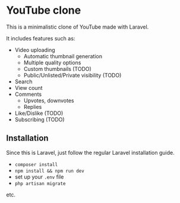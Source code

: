 # YouTube clone

This is a minimalistic clone of YouTube made with Laravel.

It includes features such as:

- Video uploading
    - Automatic thumbnail generation
    - Multiple quality options
    - Custom thumbnails (TODO)
    - Public/Unlisted/Private visibility (TODO)
- Search
- View count
- Comments
    - Upvotes, downvotes
    - Replies
- Like/Dislike (TODO)
- Subscribing (TODO)

## Installation

Since this is Laravel, just follow the regular Laravel installation guide.

- `composer install`
- `npm install && npm run dev`
- set up your `.env` file
- `php artisan migrate`

etc.
